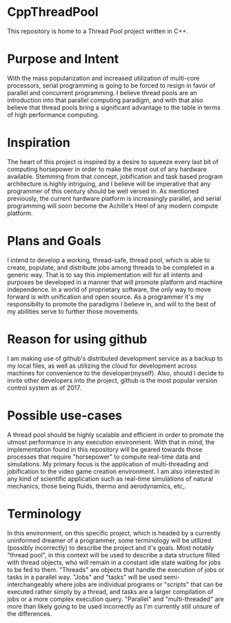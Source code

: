 # CppThreadPool

This repository is home to a Thread Pool project written in C++.

# Purpose and Intent

With the mass popularization and increased utilization of multi-core processors, serial programming is going to be forced to resign in favor of parallel and concurrent programming. I believe thread pools are an introduction into that parallel computing paradigm, and with that also believe that thread pools bring a significant advantage to the table in terms of high performance computing.

# Inspiration

The heart of this project is inspired by a desire to squeeze every last bit of computing horsepower in order to make the most out of any hardware available. Stemming from that concept, jobification and task based program architecture is highly intriguing, and I believe will be imperative that any programmer of this century should be well versed in. As mentioned previously, the current hardware platform is increasingly parallel, and serial programming will soon become the Achille's Heel of any modern compute platform.

# Plans and Goals

I intend to develop a working, thread-safe, thread pool, which is able to create, populate, and distribute jobs among threads to be completed in a generic way. That is to say this implementation will for all intents and purposes be developed in a manner that will promote platform and machine independence. In a world of proprietary software, the only way to move forward is with unification and open source. As a programmer it's my responsibilty to promote the paradigms I believe in, and will to the best of my abilities serve to further those movements.

# Reason for using github

I am making use of github's distributed development service as a backup to my local files, as well as utilizing the cloud for development across machines for convenience to the developer(myself). Also, should I decide to invite other developers into the project, github is the most popular version control system as of 2017.

# Possible use-cases

A thread pool should be highly scalable and efficient in order to promote the utmost performance in any execution environment. With that in mind, the implementation found in this repository will be geared towards those processes that require "horsepower" to compute real-time data and simulations. My primary focus is the application of multi-threading and jobification to the video game creation environment. I am also interested in any kind of scientific application such as real-time simulations of natural mechanics, those being fluids, thermo and aerodynamics, etc,.

# Terminology

In this environment, on this specific project, which is headed by a currently uninformed dreamer of a programmer, some terminology will be utilized (possibly incorrectly) to describe the project and it's goals. Most notably "thread pool", in this context will be used to describe a data structure filled with thread objects, who will remain in a constant idle state waiting for jobs to be fed to them. "Threads" are objects that handle the execution of jobs or tasks in a parallel way. "Jobs" and "tasks" will be used semi-interchangeably where jobs are individual programs or "scripts" that can be executed rather simply by a thread, and tasks are a larger compilation of jobs or a more complex execution query. "Parallel" and "multi-threaded" are more than likely going to be used incorrectly as I'm currently still unsure of the differences.


